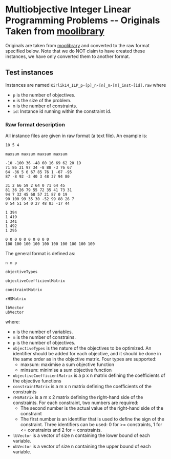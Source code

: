 # Multiobjective Integer Linear Programming Problems -- Originals Taken from [moolibrary](http://home.ku.edu.tr/~moolibrary/)

Originals are taken from [moolibrary](http://home.ku.edu.tr/~moolibrary/) and converted to the raw format specified below. Note that we do NOT claim to have created these instances, we have only converted them to another format.

## Test instances

Instances are named `Kirlik14_ILP_p-[p]_n-[n]_m-[m]_inst-[id].raw` where 

   - `p` is the number of objectives.
   - `n` is the size of the problem. 
   - `m` is the number of constraints.
   - `id`: Instance id running within the constraint id.

### Raw format description 

All instance files are given in raw format (a text file). An example is:

```
10 5 4

maxsum maxsum maxsum maxsum 

-10 -100 36 -48 60 16 69 62 20 19
71 86 21 97 34 -8 88 -3 76 67
64 -36 5 6 67 85 76 1 -67 -95
87 -8 92 -3 40 3 48 37 94 80

31 2 66 59 2 64 0 71 64 45
81 36 26 79 55 72 35 41 73 31
94 7 32 45 68 57 21 87 0 19
90 100 99 35 30 -52 99 88 26 7
0 54 51 54 0 27 48 83 -17 44

1 394
1 419
1 341
1 492
1 295

0 0 0 0 0 0 0 0 0 0 
100 100 100 100 100 100 100 100 100 100 
```

The general format is defined as: 

```
n m p

objectiveTypes

objectiveCoefficientMatrix

constraintMatrix

rHSMatrix

lbVector
ubVector
```

where:

   - `n` is the number of variables.
   - `m` is the number of constrains.
   - `p` is the number of objectives.
   - `objectiveTypes` is the nature of the objectives to be optimized. An identifier should be 
   added for each objective, and it should be done in the same order as in the objective matrix. 
   Four types are supported:
      	* maxsum: maximise a sum objective function
      	* minsum: minimise a sum objective function
   - `objectiveCoefficientMatrix` is a p x n matrix defining the coefficients of the objective functions
   - `constraintMatrix` is a m x n matrix defining the coefficients of the constraints
   - `rHSMatrix` is a m x 2 matrix defining the right-hand side of the constraints. 
   For each constraint, two numbers are required:
      * The second number is the actual value of the right-hand side of the constraint
      * The first number is an identifier that is used to define the sign of the constraint. 
      Three identifiers can be used: 0 for >= constraints, 1 for <= constraints and 2 for = constraints.
   - `lbVector` is a vector of size n containing the lower bound of each variable.
   - `ubVector` is a vector of size n containing the upper bound of each variable.
